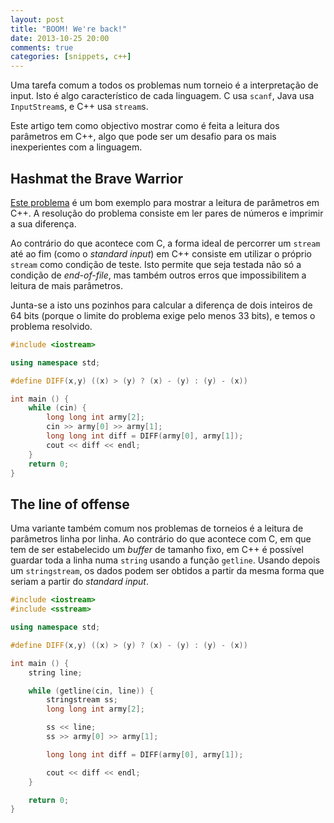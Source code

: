 ```yaml
---
layout: post
title: "BOOM! We're back!"
date: 2013-10-25 20:00
comments: true
categories: [snippets, c++]
---
```


Uma tarefa comum a todos os problemas num torneio é a interpretação de input. Isto é algo característico de cada linguagem. C usa `scanf`, Java usa `InputStream`s, e C++ usa `stream`s.

Este artigo tem como objectivo mostrar como é feita a leitura dos parâmetros em C++, algo que pode ser um desafio para os mais inexperientes com a linguagem.

<!--more-->

## Hashmat the Brave Warrior

[Este problema](http://uva.onlinejudge.org/index.php?option=com_onlinejudge&Itemid=8&page=show_problem&problem=996) é um bom exemplo para mostrar a leitura de parâmetros em C++. A resolução do problema consiste em ler pares de números e imprimir a sua diferença.

Ao contrário do que acontece com C, a forma ideal de percorrer um `stream` até ao fim (como o _standard input_) em C++ consiste em utilizar o próprio `stream` como condição de teste. Isto permite que seja testada não só a condição de _end-of-file_, mas também outros erros que impossibilitem a leitura de mais parâmetros.

Junta-se a isto uns pozinhos para calcular a diferença de dois inteiros de 64 bits (porque o limite do problema exige pelo menos 33 bits), e temos o problema resolvido.

```c++
#include <iostream>

using namespace std;

#define DIFF(x,y) ((x) > (y) ? (x) - (y) : (y) - (x))

int main () {
	while (cin) {
		long long int army[2];
		cin >> army[0] >> army[1];
		long long int diff = DIFF(army[0], army[1]);
		cout << diff << endl;
	}
	return 0;
}
```


## The line of offense

Uma variante também comum nos problemas de torneios é a leitura de parâmetros linha por linha. Ao contrário do que acontece com C, em que tem de ser estabelecido um _buffer_ de tamanho fixo, em C++ é possível guardar toda a linha numa `string` usando a função `getline`. Usando depois um `stringstream`, os dados podem ser obtidos a partir da mesma forma que seriam a partir do _standard input_.

```c++
#include <iostream>
#include <sstream>

using namespace std;

#define DIFF(x,y) ((x) > (y) ? (x) - (y) : (y) - (x))

int main () {
	string line;

	while (getline(cin, line)) {
		stringstream ss;
		long long int army[2];

		ss << line;
		ss >> army[0] >> army[1];

		long long int diff = DIFF(army[0], army[1]);

		cout << diff << endl;
	}

	return 0;
}
```
